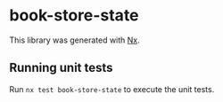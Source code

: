 # book-store-state

This library was generated with [Nx](https://nx.dev).

## Running unit tests

Run `nx test book-store-state` to execute the unit tests.
